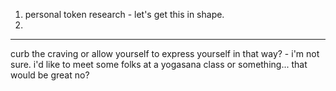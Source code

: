 1. personal token research - let's get this in shape.
2. 

---

curb the craving or allow yourself to express yourself in that way? - i'm not sure. i'd like to meet some folks at a yogasana class or something... that would be great no?
